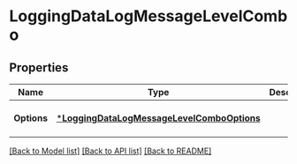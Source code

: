 # LoggingDataLogMessageLevelCombo

## Properties
Name | Type | Description | Notes
------------ | ------------- | ------------- | -------------
**Options** | [***LoggingDataLogMessageLevelComboOptions**](Logging_Data_LogMessageLevelCombo_options.md) |  | [optional] [default to null]

[[Back to Model list]](../README.md#documentation-for-models) [[Back to API list]](../README.md#documentation-for-api-endpoints) [[Back to README]](../README.md)

